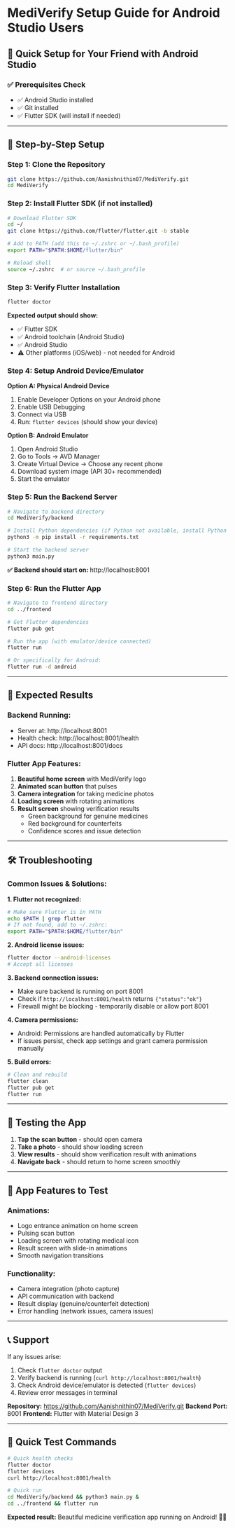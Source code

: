 # MediVerify Setup Guide for Android Studio Users

## 📱 **Quick Setup for Your Friend with Android Studio**

### ✅ **Prerequisites Check**
- ✅ Android Studio installed
- ✅ Git installed
- ✅ Flutter SDK (will install if needed)

---

## 🚀 **Step-by-Step Setup**

### **Step 1: Clone the Repository**
```bash
git clone https://github.com/Aanishnithin07/MediVerify.git
cd MediVerify
```

### **Step 2: Install Flutter SDK (if not installed)**
```bash
# Download Flutter SDK
cd ~/
git clone https://github.com/flutter/flutter.git -b stable

# Add to PATH (add this to ~/.zshrc or ~/.bash_profile)
export PATH="$PATH:$HOME/flutter/bin"

# Reload shell
source ~/.zshrc  # or source ~/.bash_profile
```

### **Step 3: Verify Flutter Installation**
```bash
flutter doctor
```
**Expected output should show:**
- ✅ Flutter SDK
- ✅ Android toolchain (Android Studio)
- ✅ Android Studio
- ⚠️ Other platforms (iOS/web) - not needed for Android

### **Step 4: Setup Android Device/Emulator**

**Option A: Physical Android Device**
1. Enable Developer Options on your Android phone
2. Enable USB Debugging
3. Connect via USB
4. Run: `flutter devices` (should show your device)

**Option B: Android Emulator**
1. Open Android Studio
2. Go to Tools → AVD Manager
3. Create Virtual Device → Choose any recent phone
4. Download system image (API 30+ recommended)
5. Start the emulator

### **Step 5: Run the Backend Server**
```bash
# Navigate to backend directory
cd MediVerify/backend

# Install Python dependencies (if Python not available, install Python 3.8+)
python3 -m pip install -r requirements.txt

# Start the backend server
python3 main.py
```
**✅ Backend should start on:** http://localhost:8001

### **Step 6: Run the Flutter App**
```bash
# Navigate to frontend directory
cd ../frontend

# Get Flutter dependencies
flutter pub get

# Run the app (with emulator/device connected)
flutter run

# Or specifically for Android:
flutter run -d android
```

---

## 🎯 **Expected Results**

### **Backend Running:**
- Server at: http://localhost:8001
- Health check: http://localhost:8001/health
- API docs: http://localhost:8001/docs

### **Flutter App Features:**
1. **Beautiful home screen** with MediVerify logo
2. **Animated scan button** that pulses
3. **Camera integration** for taking medicine photos
4. **Loading screen** with rotating animations
5. **Result screen** showing verification results
   - Green background for genuine medicines
   - Red background for counterfeits
   - Confidence scores and issue detection

---

## 🛠 **Troubleshooting**

### **Common Issues & Solutions:**

**1. Flutter not recognized:**
```bash
# Make sure Flutter is in PATH
echo $PATH | grep flutter
# If not found, add to ~/.zshrc:
export PATH="$PATH:$HOME/flutter/bin"
```

**2. Android license issues:**
```bash
flutter doctor --android-licenses
# Accept all licenses
```

**3. Backend connection issues:**
- Make sure backend is running on port 8001
- Check if `http://localhost:8001/health` returns `{"status":"ok"}`
- Firewall might be blocking - temporarily disable or allow port 8001

**4. Camera permissions:**
- Android: Permissions are handled automatically by Flutter
- If issues persist, check app settings and grant camera permission manually

**5. Build errors:**
```bash
# Clean and rebuild
flutter clean
flutter pub get
flutter run
```

---

## 📱 **Testing the App**

1. **Tap the scan button** - should open camera
2. **Take a photo** - should show loading screen
3. **View results** - should show verification result with animations
4. **Navigate back** - should return to home screen smoothly

---

## 🎨 **App Features to Test**

### **Animations:**
- Logo entrance animation on home screen
- Pulsing scan button
- Loading screen with rotating medical icon
- Result screen with slide-in animations
- Smooth navigation transitions

### **Functionality:**
- Camera integration (photo capture)
- API communication with backend
- Result display (genuine/counterfeit detection)
- Error handling (network issues, camera issues)

---

## 📞 **Support**

If any issues arise:
1. Check `flutter doctor` output
2. Verify backend is running (`curl http://localhost:8001/health`)
3. Check Android device/emulator is detected (`flutter devices`)
4. Review error messages in terminal

**Repository:** https://github.com/Aanishnithin07/MediVerify.git
**Backend Port:** 8001
**Frontend:** Flutter with Material Design 3

---

## 🚀 **Quick Test Commands**

```bash
# Quick health checks
flutter doctor
flutter devices
curl http://localhost:8001/health

# Quick run
cd MediVerify/backend && python3 main.py &
cd ../frontend && flutter run
```

**Expected result:** Beautiful medicine verification app running on Android! 📱✨